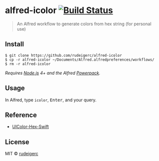 # alfred-icolor [![Build Status](https://travis-ci.org/rudeigerc/alfred-icolor.svg?branch=master)](https://travis-ci.org/rudeigerc/alfred-icolor)

>  An Alfred workflow to generate colors from hex string (for personal use)


## Install

```
$ git clone https://github.com/rudeigerc/alfred-icolor
$ cp -r alfred-icolor ~/Documents/Alfred.alfredpreferences/workflows/
$ rm -r alfred-icolor
```

*Requires [Node.js](https://nodejs.org) 4+ and the Alfred [Powerpack](https://www.alfredapp.com/powerpack/).*


## Usage

In Alfred, type `icolor`, <kbd>Enter</kbd>, and your query.

## Reference

- [UIColor-Hex-Swift](https://github.com/yeahdongcn/UIColor-Hex-Swift)

## License

MIT © [rudeigerc](https://rudeigerc.github.io)
